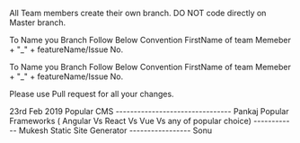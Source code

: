 All Team members create their own branch. DO NOT code directly on Master branch.

To Name you Branch Follow Below Convention FirstName of team Memeber + "\_" + featureName/Issue No.

To Name you Branch Follow Below Convention
FirstName of team Memeber + "\_" + featureName/Issue No.


Please use Pull request for all your changes.

23rd Feb 2019
Popular CMS -------------------------------- Pankaj
Popular Frameworks ( Angular Vs React Vs Vue Vs any of popular choice) ------------ Mukesh
Static Site Generator ----------------- Sonu
